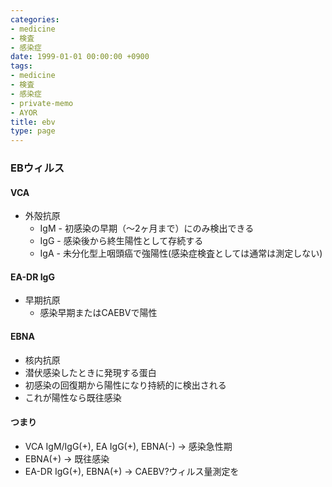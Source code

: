 ```yaml
---
categories:
- medicine
- 検査
- 感染症
date: 1999-01-01 00:00:00 +0900
tags:
- medicine
- 検査
- 感染症
- private-memo
- AYOR
title: ebv
type: page
---
```


### EBウィルス

#### VCA

- 外殻抗原
  - IgM - 初感染の早期（～2ヶ月まで）にのみ検出できる
  - IgG - 感染後から終生陽性として存続する
  - IgA -
        未分化型上咽頭癌で強陽性(感染症検査としては通常は測定しない)

#### EA-DR IgG

- 早期抗原
  - 感染早期またはCAEBVで陽性

#### EBNA

- 核内抗原
- 潜伏感染したときに発現する蛋白
- 初感染の回復期から陽性になり持続的に検出される
- これが陽性なら既往感染

#### つまり

- VCA IgM/IgG(+), EA IgG(+), EBNA(-) → 感染急性期
- EBNA(+) → 既往感染
- EA-DR IgG(+), EBNA(+) → CAEBV?ウィルス量測定を
